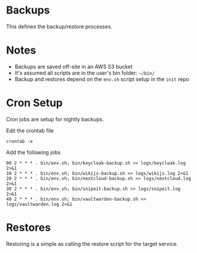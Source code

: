 # Backups
This defines the backup/restore processes.

# Notes
 * Backups are saved off-site in an AWS S3 bucket
 * It's assumed all scripts are in the user's bin folder: ```~/bin/```
 * Backup and restores depend on the ```env.sh``` script setup in the ```init``` repo

# Cron Setup
Cron jobs are setup for nightly backups.

Edit the crontab file
```
crontab -e
```

Add the following jobs
```
00 2 * * * . bin/env.sh; bin/keycloak-backup.sh >> logs/keycloak.log 2>&1
10 2 * * * . bin/env.sh; bin/wikijs-backup.sh >> logs/wikijs.log 2>&1
20 2 * * * . bin/env.sh; bin/nextcloud-backup.sh >> logs/nextcloud.log 2>&1
30 2 * * * . bin/env.sh; bin/snipeit-backup.sh >> logs/snipeit.log 2>&1
40 2 * * * . bin/env.sh; bin/vaultwarden-backup.sh >> logs/vaultwarden.log 2>&1
```

# Restores
Restoring is a simple as calling the restore script for the target service.
